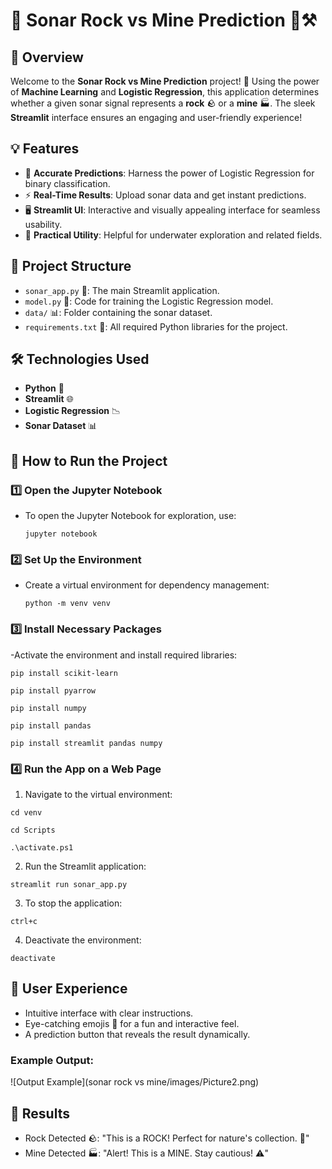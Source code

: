 # 📘 Sonar Rock vs Mine Prediction 🌊⚒️  

## 🚀 Overview  
Welcome to the **Sonar Rock vs Mine Prediction** project! 🎉 Using the power of **Machine Learning** and **Logistic Regression**, this application determines whether a given sonar signal represents a **rock** 🪨 or a **mine** 🏭. The sleek **Streamlit** interface ensures an engaging and user-friendly experience!  

## 💡 Features  
- 🧠 **Accurate Predictions**: Harness the power of Logistic Regression for binary classification.  
- ⚡ **Real-Time Results**: Upload sonar data and get instant predictions.  
- 🖥️ **Streamlit UI**: Interactive and visually appealing interface for seamless usability.  
- 🎯 **Practical Utility**: Helpful for underwater exploration and related fields.  

## 📂 Project Structure  
- `sonar_app.py` 🐍: The main Streamlit application.  
- `model.py` 🤖: Code for training the Logistic Regression model.  
- `data/` 📊: Folder containing the sonar dataset.  
- `requirements.txt` 📄: All required Python libraries for the project.  

## 🛠️ Technologies Used  
- **Python** 🐍  
- **Streamlit** 🌐  
- **Logistic Regression** 📉  
- **Sonar Dataset** 📊  

## 🚦 How to Run the Project  

### 1️⃣ **Open the Jupyter Notebook**  
- To open the Jupyter Notebook for exploration, use:

  `jupyter notebook`

### 2️⃣ Set Up the Environment
- Create a virtual environment for dependency management:

  `python -m venv venv` 

### 3️⃣ Install Necessary Packages
-Activate the environment and install required libraries:

  `pip install scikit-learn`  

  `pip install pyarrow` 

  `pip install numpy`  

  `pip install pandas` 

  `pip install streamlit pandas numpy`  

### 4️⃣ Run the App on a Web Page
 1. Navigate to the virtual environment:

  `cd venv `  

  `cd Scripts `

  `.\activate.ps1 `   

 2. Run the Streamlit application:

  `streamlit run sonar_app.py `  

 3. To stop the application:

  `ctrl+c`  

 4. Deactivate the environment:

  `deactivate`  

## 🎨 User Experience
- Intuitive interface with clear instructions.
- Eye-catching emojis 🌟 for a fun and interactive feel.
- A prediction button that reveals the result dynamically.
  
### Example Output:
![Output Example](sonar rock vs mine/images/Picture2.png)

## 🏁 Results
- Rock Detected 🪨: "This is a ROCK! Perfect for nature's collection. 🌱"
- Mine Detected 🏭: "Alert! This is a MINE. Stay cautious! ⚠️"

